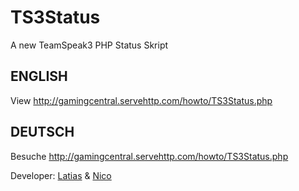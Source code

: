 # TS3Status
A new TeamSpeak3 PHP Status Skript

## ENGLISH
View http://gamingcentral.servehttp.com/howto/TS3Status.php

## DEUTSCH
Besuche http://gamingcentral.servehttp.com/howto/TS3Status.php

Developer:
  <a href=http://facebook.com/inadsab>Latias</a>
  &
  <a href=http://facebook.com/nico.erler>Nico</a>
